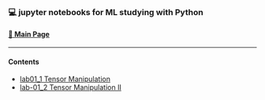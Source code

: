 ### 💻 jupyter notebooks for ML studying with Python
#### **[📕 Main Page](https://leecrossun.github.io/ml-study-python-jupyter-2022/)**
---
####  Contents
+ [lab01_1 Tensor Manipulation](https://leecrossun.github.io/ml-study-python-jupyter-2022/lab01_1_Tensor_Manipulation.html)
+ [lab-01_2 Tensor Manipulation II](https://leecrossun.github.io/ml-study-python-jupyter-2022/lab01_2_Tensor_ManipulationII.html)